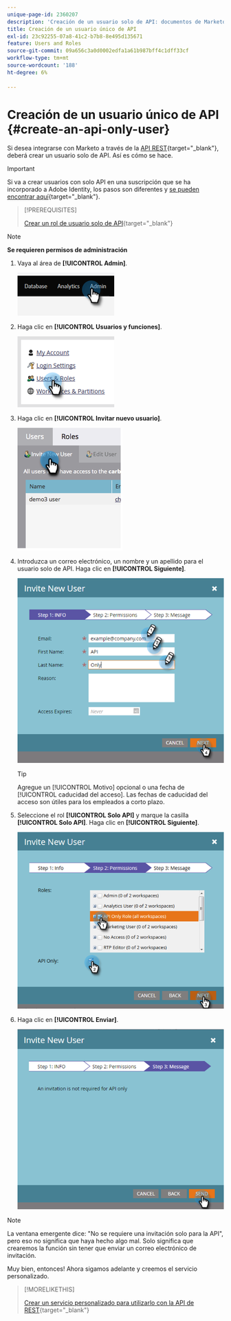 ```yaml
---
unique-page-id: 2360207
description: 'Creación de un usuario solo de API: documentos de Marketo, documentación del producto'
title: Creación de un usuario único de API
exl-id: 23c92255-07a8-41c2-b7b8-8e495d135671
feature: Users and Roles
source-git-commit: 09a656c3a0d0002edfa1a61b987bff4c1dff33cf
workflow-type: tm+mt
source-wordcount: '188'
ht-degree: 6%

---
```


# Creación de un usuario único de API {#create-an-api-only-user}

Si desea integrarse con Marketo a través de la [API REST](https://experienceleague.adobe.com/es/docs/marketo-developer/marketo/rest/rest-api){target="_blank"}, deberá crear un usuario solo de API. Así es cómo se hace.

>[!IMPORTANT]
>
>Si va a crear usuarios con solo API en una suscripción que se ha incorporado a Adobe Identity, los pasos son diferentes y [se pueden encontrar aquí](/help/marketo/product-docs/administration/marketo-with-adobe-identity/add-api-only-user-for-adobe-ims-enabled-subscriptions.md){target="_blank"}.

>[!PREREQUISITES]
>
>[Crear un rol de usuario solo de API](/help/marketo/product-docs/administration/users-and-roles/create-an-api-only-user-role.md){target="_blank"}

>[!NOTE]
>
>**Se requieren permisos de administración**

1. Vaya al área de **[!UICONTROL Admin]**.

   ![](assets/create-an-api-only-user-1.png)

1. Haga clic en **[!UICONTROL Usuarios y funciones]**.

   ![](assets/create-an-api-only-user-2.png)

1. Haga clic en **[!UICONTROL Invitar nuevo usuario]**.

   ![](assets/create-an-api-only-user-3.png)

1. Introduzca un correo electrónico, un nombre y un apellido para el usuario solo de API. Haga clic en **[!UICONTROL Siguiente]**.

   ![](assets/create-an-api-only-user-4.png)

   >[!TIP]
   >
   >Agregue un [!UICONTROL Motivo] opcional o una fecha de [!UICONTROL caducidad del acceso]. Las fechas de caducidad del acceso son útiles para los empleados a corto plazo.

1. Seleccione el rol **[!UICONTROL Solo API]** y marque la casilla **[!UICONTROL Solo API]**. Haga clic en **[!UICONTROL Siguiente]**.

   ![](assets/create-an-api-only-user-5.png)

1. Haga clic en **[!UICONTROL Enviar]**.

   ![](assets/create-an-api-only-user-6.png)

>[!NOTE]
>
>La ventana emergente dice: &quot;No se requiere una invitación solo para la API&quot;, pero eso no significa que haya hecho algo mal. Solo significa que crearemos la función sin tener que enviar un correo electrónico de invitación.

Muy bien, entonces! Ahora sigamos adelante y creemos el servicio personalizado.

>[!MORELIKETHIS]
>
>[Crear un servicio personalizado para utilizarlo con la API de REST](/help/marketo/product-docs/administration/additional-integrations/create-a-custom-service-for-use-with-rest-api.md){target="_blank"}

